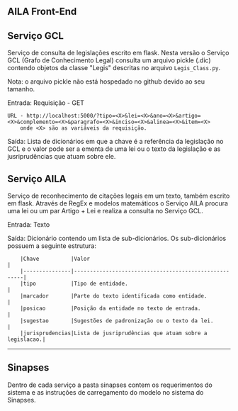 AILA Front-End
----------------------

Serviço GCL
-----------

Serviço de consulta de legislações escrito em flask. Nesta versão o Serviço GCL (Grafo de Conhecimento Legal) consulta um arquivo pickle (.dic)
contendo objetos da classe "Legis" descritas no arquivo `Legis_Class.py`.

Nota: o arquivo pickle não está hospedado no github devido ao seu tamanho.

Entrada: 
	Requisição - GET

	URL - http://localhost:5000/?tipo=<X>&lei=<X>&ano=<X>&artigo=<X>&complemento=<X>&paragrafo=<X>&inciso=<X>&alinea=<X>&item=<X>
		onde <X> são as variáveis da requisição.

Saída:
	Lista de dicionários em que a chave é a referência da legislação no GCL e o valor pode ser a ementa de uma lei ou o texto da legislação e as jusriprudências que atuam sobre ele.

Serviço AILA
-----------

Serviço de reconhecimento de citações legais em um texto, também escrito em flask. Através de RegEx e modelos matemáticos o Serviço AILA procura uma lei ou um par Artigo + Lei e
realiza a consulta no Serviço GCL.

Entrada:
	Texto

Saída:
	Dicionário contendo um lista de sub-dicionários. Os sub-dicionários possuem a seguinte estrutura:
		
		|Chave          |Valor                                                 |
		|---------------|------------------------------------------------------|
		|tipo           |Tipo de entidade.                                     |
		|marcador       |Parte do texto identificada como entidade.            |
		|posicao        |Posição da entidade no texto de entrada.              |
		|sugestao       |Sugestões de padronização ou o texto da lei.          |
		|jurisprudencias|Lista de jusriprudências que atuam sobre a legislacao.|

------------
Sinapses
------------
Dentro de cada serviço a pasta sinapses contem os requerimentos do sistema e as instruções de carregamento do modelo no sistema do Sinapses.
